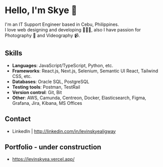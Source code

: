 # Hello, I'm Skye 👋
I'm an IT Support Engineer based in Cebu, Philippines. 
<br/> I love web designing and developing 👩🏻‍💻, also I have passion for Photography 📸 and Videography 📹.

## Skills
- **Languages**: JavaScript/TypeScript, Python, etc.
- **Frameworks**: React.js, Next.js, Selenium, Semantic UI React, Tailwind CSS, etc.
- **Databases**: Oracle SQL, PostgreSQL
- **Testing tools**: Postman, TestRail
- **Version control**: Git, Bit
- **Other**: AWS, Camunda, Centreon, Docker, Elasticsearch, Figma, Grafana, Jira, Kibana, MS Offices

## Contact
- LinkedIn | http://linkedin.com/in/levinskyealigway

## Portfolio - under construction
- https://levinskyea.vercel.app/
